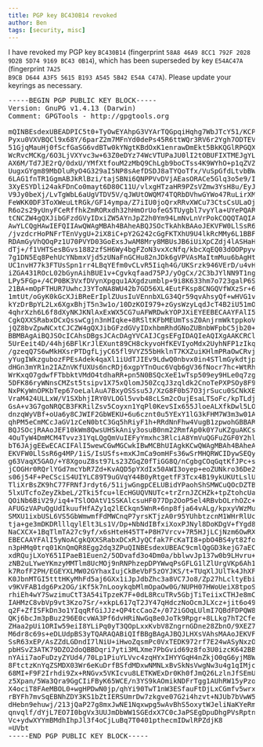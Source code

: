 ```yaml
---
title: PGP key BC430B14 revoked
author: Ben
tags: [security, misc]
---
```


I have revoked my PGP key <code>BC430B14</code> (fingerprint <code>58A8 46A9 8CC1 792F 2028 9D2B 5D74 9169 BC43 0B14</code>), which has been superseded by key <code>E54AC47A</code> (fingerprint <code>7A25 B9CB D644 A3F5 5615  B193 A545 5B42 E54A C47A</code>). Please update your keyrings as necessary.

<pre>-----BEGIN PGP PUBLIC KEY BLOCK-----
Version: GnuPG v1.4.13 (Darwin)
Comment: GPGTools - http://gpgtools.org

mQINBEsdexUBEADPIC5t0+TyOwEYAhpG3VYArTQGpqiHqhg7WbJTcY51/KCPpWI6
Pyxu0VXVBQCl9x68Y/6parZ2m7MFnYd0dePs45R6ttWQr3RV6r2Ygh7ODTEVINg3
51GjqMauHj0fScfGaSG6vdBTw0kYNgtKBdOxK1enrawDmEkt5BkKQGlRPGQX/d/y
WcRvcMCKg/6O3LjVXYvc3w+63Z0eDYz74WcVTUPaJU0lI2tOBUFIXTMEJgYLZIzf
AX6M/Td7JE2rQ/0dxU/YMfXtfouM2zMbQ9ChLgb9boCTss4K9WYhO+p1qZVZZQsF
UugxGYgm89MbDluRyO4G329aI5NP8sAefDSDJ8aTYQoTfx/VuSpGfdLtvbBWWCGJ
6LAG1fnTR1GgmABJkRlBzi/tajSBNi6QNPPVvDVjAEasORACe5Glq3o5e9/I/V+t
3XyESYDli24akFDnCo0mayt6D80C11U/vlxgHTzaHR9PZsVZmw3YsH8u/EyJtqp9
V9Jy0beXj/LvTgWbL6aUgVTDV5V/qJWUtOWQM74TQRbDVhwGYWo47RuLirXM/6Bd
FeWKK0DF3ToXWeuLtRGk/GF14ympa/Z7iIU0joQrxRRvXWCu73CtsCsULaOjKHDf
R6o2s29yUnyFCeRffhkZmRORxdh32hHmOrUofeG5TUygbl7vyYla+UYePQARAQAB
tCNCZW4gQXJibGFzdGVyIDxiZW5AYnJpZ2h0Ym94LmNvLnVrPokCOQQTAQIAIwIb
AwYLCQgHAwIEFQIIAwQWAgMBAh4BAheABQJSOcTkAhkBAAoJEKVFW0LlSsR64AgP
/jvzdcrHoPNFrTEnVygU+2iX8iC+pY2G242cGgFKTXhU9U4lkRcMMy6L1BBFHFBH
RDAmGyVhQOqPz1U70PVYD03GoExsJwAM8Mry8MBUsJB6iUiXpCZdj4lASHaHn219
dTj+/f1VHTSesBGvs1882zfSH6Wy4bgFZoN3vxXcNfq/kbcXqEQ03dOOPpyvMmLb
7g1DN5Eq8PehUcYNbmxVjd5zUNaFnGCHu82nJDk6gVPVAsMaItmMuu6bAgHtJ81R
UC1nvH77k3FTUsSpn1rr4LBqYEfm0vCLvR5Iiqh4G/UKSrzk946VErD/u4vHATBE
iZGA431ROcL02bGynAihBUE1v+Cgvkqfaad75PJ/yOgCx/2C3bJYlNN9T1ngfT0v
LPy5FGp+/4CP0BK3VxfDVynXpgqu1AXgdzumblp+9i8K633hm7o723galP6SGhMf
21BA+mOpFTHUR7UwhcJ3YToNA8WU42b7GD56XL4EutFKsp8CNGQVfWXzSr+63NHA
1mtUt/oGyK0kGcXJiBReErIplZUusIuVEnnbXLG34Qr59qvAhsyQf+wHVG1v2dUt
kYzDrBpYL2Lx6XgxBhjT5n3w1o/10DzKOI979+zGysWzyLqdJcT4B2iU51mO/p9b
4qhrXzh6L6f8dXyNKJKNlAxExWX5CG7uAFWRDwkYOPJXiEYEEBECAAYFAlI5yMEA
CgkQXXSRabxDCxQsswCgjn3nHIqke+8RSltKFbMEUmTssZ0AnjrmWktppkoVHZIX
jQZ8bvZpwNCxtCJCZW4gQXJibGFzdGVyIDxhbmRhdGNoZUBnbWFpbC5jb20+iQI4
BBMBAgAiBQJSOcICAhsDBgsJCAcDAgYVCAIJCgsEFgIDAQIeAQIXgAAKCRClRVtC
5UrEeit4D/44hj6BFlKrJlEXunt89CH8ckyvoHfKEVIyoMdx2UyhNFP1zIkqkqyv
/gzeqQ7S6wMkHXsrPTDgfLjyC65fl9VYZ55bHklnT7KXZuiKHlmPRaOwCRvjJuy3
yYugIWkzgubozFPEsAdek4qaXl1iUdTJIEv9LdwQ0nbvx0in4STlmGykdtjpIkEI
dHGn3mYR1n2IAZnVKfUXUs6ncRDj6xgpYTnOuc6Vqb6gV36fNocr7hc+WtRhYzSH
WrKxqO7gdwfFTbbktVMdO4tdhaRR+pn5N0BSQcXeE1wTsp509ey9HLe0q7zgawUm
5DFK86ryWNnsCMZst5tsipv1X75xQlomJ50ZcqJ3zqldk2CnoTePXPSOy8F9/0sK
NxPKyWnOPKbTep67oeLalAuA7BxyOSSsu5J/XzG8F0bS7O3jrSucu0SCNkXEdhpe
VraM424ULLxW/V1SXbhjIRY0VLOGl5vvb48cLSm2cOujEsaLTSoFc/kpTLdjxN+t
GsA+v3G7goNRQCB3FKRilZsv5Coyxn1YqPl0KevSIx655JloeALXfkDwl5LO7Jme
dnzqWyVBf+oUa6y8CJWIF2GbWEKU+6u6cznt0u5YExY1lG3kFHM7W3m3w01AjaIq
qhPM5eCmMCcJaGV1zCeN0btC3Gq5hRiyF1h+RRdNnFhw4VugB1zpwohGBBARAgAG
BQJSOcjRAAoJEF10kWm8QwsUHSkAniy3osuB0nm22RmfAp0k0Y7uKZguAKCscjz8
4OuTyW4DmMCM4Tvvz31YqLQgQmVuIEFyYmxhc3RlciA8YmVuQGFuZGF0Y2hlLmNv
bT6JAjgEEwECACIFAlI5wewCGwMGCwkIBwMCBhUIAgkKCwQWAgMBAh4BAheAAAoJ
EKVFW0LlSsR6g4MP/1iS/IsUSfs+mxKJmCa9omHFs36wSrMHQRWCIDywSEQycTFZ
g63VaqX5GAO/+Y8XgouZ8st97Ls23ZGqZ0fTiGG8Q/nCgbgCOqGqtKfJPc+sWn73
jCOGHr0RQrlYGd7mcYbR7Zd+KvAQD5pYXdIx50AWI3oyep+eoZUNkro36De2U7Bs
s06j54F+PeCSciS4UIYLC89T9uGVqY44B0yRtgetfF3Tcx4B19ykUKUtLslUJjCg
TliXrBsZK9hC77FRNfJrdyt6/51ijwGngpCELUBidYPaohShSMWCuQOcDZTBizCQ
5lxUTcfoZeyZkbeL/2Tki5fcu+lEcHGUQVNUTc+trZrnJZCHZk+tpZtohcUa8awG
QOiNb6BiV29/iq4+TSlOOAtV1SSKAlcsuHF077Dp2OoP5el4RBvbOLrhOZc+KPr1
AFUGzVAPuQgUdIkuufHfAZy1q2lECkqn5WnR+6np8fja64vALg/kpxyVWzMuHZ9c
SMXU1ixbUSL6VS5GbWmwmfFdMWCnqP7yrsKTjzA0r95YUhbtzcnM1WHrRlUcTkMs
tja+ge3mDKDRlllqylElt3Ls1V/Dp+NbNdIBfxiXoxPJNyl8DoKDgV+fYgd8Q7Uw
NaCXCX+1BqTlmTA27c9yf/x6sHteH45TT+P8H7Vrcv+7R5HJjLCjNzm6OwRXiEYE
EBECAAYFAlI5yNoACgkQXXSRabxDCxRJyQCfak7FcKaTI8+pbO4BS4yt82foJDAA
n3pHMq0trq01KnQmQR8Egg2dq3ZPuQINBEsdexUBEAC9cmlQgGD3kejG7aECklqI
xdRQujLXoY651IPaeB1Euen2/5ODvafd3o4Dm0a/bblwvJp137w0b9LHvru+TBt+
zNB2uLYweYKmzyMMTlm8UcMOj9nRNPhzepDPYWwqPsGFLG1lZlUrgVKp6Ah10CPk
k7RofF2PH/EGEYXLMW02GYhaxIujCkBeVbF5zOYJKS/t+TUqXlJUlTk4JhXFbfgR
K0JbnMTGI5tttHKyMhFd5aj6GXx1iJpJdbZhc3a8VC7Jo8/Zp27hLcltyEbi9NxV
v9KVFAB1dg6Px2OG/iKf5k7nLooykqbMlmOpaOw0G/NUPH07HWoUeiX8tpoSYnhY
rhiEh4wY7SwzimuCtT3A54iTpzeK7F+0dL8RcuTRv5GbjTiTeiixCTHJe8mCMb34
IAHMzC8vbVp9vt3Kzo7Sr/+xkpL617qT2JY47qHdczNoOcmJLXcz+jit6o49W5NQ
q2F+ZfISFkDn3o1YIqqRfGiJJz+QP4tcCaoZ+/072iGOqLUlmI7QBdFDPQW8fvIg
QKj6bcJm3pBuz296E0cvWA3Pf6dvHRiNwGq8e0JoTk9Rpgr+8LLkg7hT2Cfe0Skg
ZHaa2pUi1ORIw59eiI8YLiPq0yT3QOpLxxKvbV8ZngrnGDne28ZbnO/9XEZ7Vqmk
M6dr8c69s+eDLUdpBS3yTQARAQABiQIfBBgBAgAJBQJLHXsVAhsMAAoJEKVFW0Ll
SsR63xEP/AsZZdLGDndI7lNiU+iHwoZqsmPc0VxTEDK972rf7E24wASyNxzORC2D
pbHSvZ3ATK79DZO2doQBBDqri7yti3MLXme7PbGvid69z8fo3U0izcK642BB6BR4
nYAii7aoFuDzyZYUd4/70Lp1PiuYLVvc4zqHYxIHYYGqH4nZkjO0qG6yjM8WD/3j
8FtctzKnYqZSMDX03Wr6eKuDrfBSfdMDxwNMNLxBvSkNsVwgNw3u4g1qIMjc0awy
68MI+F9F2Irhdi9Zx+RNGvx5VKIcvu8LETKWExDr0Kh0fJmQ26LzlnJfSEmUMNzh
z5Xpan/5Wa3Qra9GgCIiFByK65WCE/n3YS9kAOmikNDFrTgg1AUhRW15yPzoOT8x
X4ociT8FAeMBOL0+wgHPDwN0jp/qhYi90TwT1nW3ESfauFtDjLxCGmfv5wrxmBHF
rBYFh7mvSqEBNhZDY3KS1bZtIERSUmrDw7zkgve07G2i4hzvt+NJUb7bVwW5Ew/r
dHebn9ehuwj/213jQaP27g8mxJwNE1Nqxwpg5wAvBhS5oxytWJeliNaKYeRmFbOg
qnvqlf/dYjL7EO7I0bgVx3UUJmDbWW1SGEdxX7C0cJaPSEgDpuDhgPVsRptnZb9Q
Vc+ydwXYYmBMdhIhpJl3f4oCjLuBq7T0401pthecmIDwlRPZdjK8
=UVbt
-----END PGP PUBLIC KEY BLOCK-----</pre>
